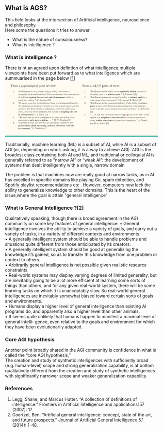 ## What is AGS?
This field looks at the intersection of Artificial intelligence, neuroscience and philosophy<br>
Here some the questions it tries to answer
 - What is the nature of consciousness?
 - What is intelligence ?

### What is intelligence ?
There is'nt an agreed upon defintion of what intelligence,multiple viewpoints have been  put forward as to what intelligence which are summuarised in the page below [[1]](https://arxiv.org/abs/0706.3639)<br>
![Multiple Defintions from different POV](/images/intelligence_definitions.png)

Traditionally, machine learning (ML) is a subset of AI, while AI is a subset of AGI (or, depending on who’s asking, it is a way to achieve AGI). AGI is the broadest class containing both AI and ML, and traditional or colloquial AI is generally referred to as “narrow AI” or “weak AI”: the development of systems that dealt intelligently with a single, narrow domain <br>

The problem is that machines now are really good at narrow tasks, as in AI has excelled in specific domains like playing Go, spam detection, and Spotify playlist recommendations etc . However, computers now lack the ability to generalize knowledge to other domains. This is the heart of the issue,where the goal is attain 
"general intelligence" <br>

### What is General Intelligence ?[2]
Qualitatively speaking, though,there is broad agreement in the AGI community on some key features of general intelligence:
• General intelligence involves the ability to achieve a variety of goals, and carry out a variety
of tasks, in a variety of different contexts and environments.<br>
• A generally intelligent system should be able to handle problems and situations quite different
from those anticipated by its creators.<br>
• A generally intelligent system should be good at generalizing the knowledge it’s gained, so
as to transfer this knowledge from one problem or context to others.<br>
• Arbitrarily general intelligence is not possible given realistic resource constraints.<br>
• Real-world systems may display varying degrees of limited generality, but are inevitably
going to be a lot more efficient at learning some sorts of things than others; and for any
given real-world system, there will be some learning tasks on which it is unacceptably slow.
So real-world general intelligences are inevitably somewhat biased toward certain sorts of
goals and environments.<br>
• Humans display a higher level of general intelligence than existing AI programs do, and
apparently also a higher level than other animals.<br>
• It seems quite unlikely that humans happen to manifest a maximal level of general intelli-
gence, even relative to the goals and environment for which they have been evolutionarily
adapted.<br>

### Core AGI hypothesis
Another point broadly shared in the AGI community is confidence in what is called the “core AGI hypothesis,”<br>
The creation and study of synthetic intelligences with sufficiently broad
(e.g. human-level) scope and strong generalization capability, is at bottom qualitatively different
from the creation and study of synthetic intelligences with significantly narrower scope and weaker
generalization capability.


### References
1. Legg, Shane, and Marcus Hutter. “A collection of definitions of intelligence.” Frontiers in Artificial Intelligence and applications157 (2007): 17
2. Goertzel, Ben. “Artificial general intelligence: concept, state of the art, and future prospects.” Journal of Artificial General Intelligence 5.1 (2014): 1–48.
